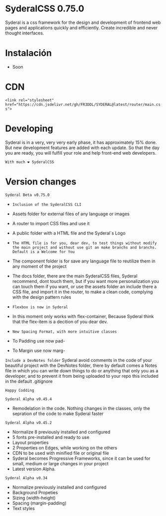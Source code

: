 # SyderalCSS 0.75.0

Syderal is a css framework for the design and development of frontend web pages and applications quickly and efficiently. Create incredible and never thought interfaces.

# Instalación
- Soon

# CDN
`<link rel="stylesheet" href="https://cdn.jsdelivr.net/gh/FR3DDL/SYDERAL@latest/router/main.css">`

# Developing
Syderal is in a very, very very early phase, it has approximately 15% done. But new development features are added with each update. So that the day you are ready, you will fulfill your role and help front-end web developers.

`With much ❤ SyderalCSS`


# Version changes

`Syderal Beta v0.75.0`

- `Inclusion of the SyderalCSS CLI`
- Assets folder for external files of any language or images
- A router to import CSS files and use it
- A public folder with a HTML file and the Syderal´s Logo
- `The HTML file is for you, dear dev, to test things without modify the main project and without use git an make branchs and branchs. Default is a Welcome for You`
- The component folder is for save any language file to reutilize them in any moment of the project
- The docs folder, there are the main SyderalCSS files, Syderal recommend, dont touch them, but if you want more personalization you can touch them if you want, or use the assets folder an include there a CSS file, and import it in the router, to make a clean code, complying with the design pattern rules

- `Flexbox is now in Syderal`
- In this moment only works with flex-container, Because Syderal think that the flex-item is a decition of you dear dev.
  
- `New Spacing Format, with more intuitive classes`
- To Padding use now pad-
- To Margin use now marg-

`Include a DevNotes folder`
  Syderal avoid comments in the code of your beautiful project with the DevNotes folder, there by default comes a Notes file in which you can write down things to do or anything that only you as a developer, and to prevent it from being uploaded to your repo this included in the default .gitignore

  `Happy Codding`

`Syderal Alpha v0.45.4`
- Remodelation in the code. Nothing changes in the classes, only the sepration of the code to make Syderal faster


`Syderal Alpha v0.45.2`
- Normalize 8 previously installed and configured
- 5 fonts pre-installed and ready to use
- Layout properties
- 2 Properties on Edges, while working on the others
- CDN to be used with minified file or original file
- Syderal becomes Progressive Frameworks, since it can be used for small, medium or large changes in your project
- Latest version Alpha.

`Syderal Alpha v0.34`
- Normalize previously installed and configured
- Background Propeties
- Sizing (width-height)
- Spacing (margin-padding)
- Text styles
